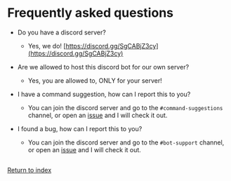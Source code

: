 # Frequently asked questions

- Do you have a discord server?

  - Yes, we do! [https://discord.gg/SgCABjZ3cy](https://discord.gg/SgCABjZ3cy)

- Are we allowed to host this discord bot for our own server?

  - Yes, you are allowed to, ONLY for your server!

- I have a command suggestion, how can I report this to you?

  - You can join the discord server and go to the `#command-suggestions` channel, or open an [issue](https://github.com/koushikpuppala5/ThunderStrike_Bot/issues) and I will check it out.

- I found a bug, how can I report this to you?
  - You can join the discord server and go to the `#bot-support` channel, or open an [issue](https://github.com/koushikpuppala5/ThunderStrike_Bot/issues) and I will check it out.

##

[Return to index](README.md)
